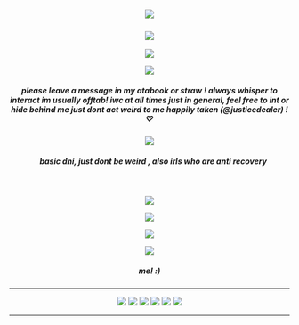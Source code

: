 <h3 align="center">
<img src="https://files.catbox.moe/7ow3d2.png"/>
    </h3>
    <h3 align="center">
<img src="https://komarev.com/ghpvc/?username=endearr&label=hii!&color=9B3834"/>
    </h3>
<p align="center">
<img src="https://files.catbox.moe/wimxog.gif"/>
    </p>
    <p align="center">
<img src="https://files.catbox.moe/0sq1gr.gif"
</p>

<h5 align="center">
  please leave a message in my atabook or straw !
    always whisper to interact im usually offtab! iwc at all times just in general,
    feel free to int or hide behind me just dont act weird to me
     happily taken (@justicedealer) ! ♡
</h5>
<h5 align="center">

</h5> 


<p align="center">
</p>
<p align="center">
<img src="https://files.catbox.moe/vb7whv.png"/>
</p>

<h5 align="center">
‎ ‎‎ ‎ ‎  basic dni, just dont be weird , also irls who are anti recovery
</h5>


‎ ‎‎ ‎ ‎ 
</h5>
<p align="center">
<img src="https://files.catbox.moe/lpf8kk.jpg"/>
</p>

<div align="center">
    
[![](https://files.catbox.moe/9564qt.gif)](https://x.com/nenemadamlady/status/1809963349397917709)

<p align="center">
<img src="https://files.catbox.moe/gnrpx2.png"/>
</p>
    

</p>




<p align="center">
<img src="https://files.catbox.moe/ecmow5.png"/> 
</p>

<h5 align="center"/>
me! :)
</h5>

***

<p align="center">
<img src="https://64.media.tumblr.com/b3e57fc129aab192837e1be2288732a7/16fed5257cbfde37-93/s100x200/3bd634e1795e167794427e6ab58e7a8388a7147e.gifv"/> <img src="https://github.com/aesvic/aesvic/assets/144497121/28a10243-db1a-47af-81c0-a5cccc783cbd"/> <img src="https://files.catbox.moe/87egys.png"/> <img src="https://files.catbox.moe/jtmcey.png"/> <img src="https://files.catbox.moe/ijntco.gif"/> <img src="https://files.catbox.moe/kyr0xj.png"/>

***








